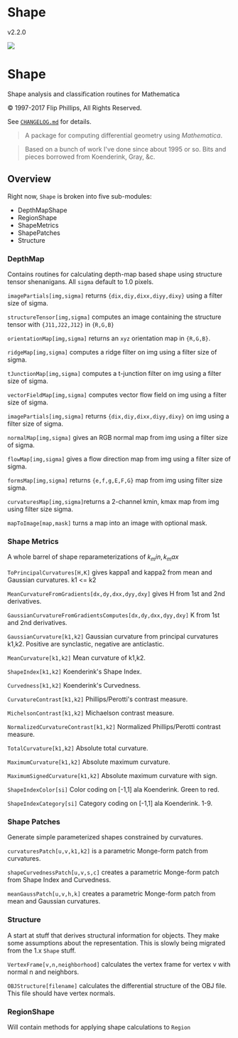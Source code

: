 # Shape

v2.2.0

![](icon.png)

# Shape
Shape analysis and classification routines for Mathematica

© 1997-2017 Flip Phillips, All Rights Reserved.

See [`CHANGELOG.md`](CHANGELOG.md) for details.

> A package for computing differential geometry using _Mathematica_.

> Based on a bunch of work I've done since about 1995 or so. Bits and pieces borrowed from Koenderink, Gray, &c.

## Overview

Right now, `Shape` is broken into five sub-modules:

* DepthMapShape
* RegionShape
* ShapeMetrics
* ShapePatches
* Structure

### DepthMap

Contains routines for calculating depth-map based shape using structure tensor shenanigans. All `sigma` default to 1.0 pixels.


`imagePartials[img,sigma]` returns `{dix,diy,dixx,diyy,dixy}` using a filter size of sigma.

`structureTensor[img,sigma]` computes an image containing the structure tensor with `{J11,J22,J12}` in `{R,G,B}`

`orientationMap[img,sigma]` returns an `xyz` orientation map in `{R,G,B}`.

`ridgeMap[img,sigma]` computes a ridge filter on img using a filter size of sigma.

`tJunctionMap[img,sigma]` computes a t-junction filter on img using a filter size of sigma.

`vectorFieldMap[img,sigma]` computes vector flow field on img using a filter size of sigma.

`imagePartials[img,sigma]` returns `{dix,diy,dixx,diyy,dixy}` on img using a filter size of sigma.

`normalMap[img,sigma]` gives an RGB normal map from img using a filter size of sigma.

`flowMap[img,sigma]` gives a flow direction map from img using a filter size of sigma.

`formsMap[img,sigma]` returns `{e,f,g,E,F,G}` map from img using filter size sigma.

`curvaturesMap[img,sigma]`returns a 2-channel kmin, kmax map from img using filter size sigma.

`mapToImage[map,mask]` turns a map into an image with optional mask.

### Shape Metrics

A whole barrel of shape reparameterizations of $k_min,k_max$

`ToPrincipalCurvatures[H,K]` gives kappa1 and kappa2 from mean and Gaussian curvatures. k1 <= k2

`MeanCurvatureFromGradients[dx,dy,dxx,dyy,dxy]` gives H from 1st and 2nd derivatives.

`GaussianCurvatureFromGradientsComputes[dx,dy,dxx,dyy,dxy]` K from 1st and 2nd derivatives.

`GaussianCurvature[k1,k2]` Gaussian curvature from principal curvatures k1,k2. Positive are synclastic, negative are anticlastic.

`MeanCurvature[k1,k2]` Mean curvature of k1,k2.

`ShapeIndex[k1,k2]` Koenderink's Shape Index.

`Curvedness[k1,k2]` Koenderink's Curvedness.

`CurvatureContrast[k1,k2]` Phillips/Perotti's contrast measure.

`MichelsonContrast[k1,k2]` Michaelson contrast measure.

`NormalizedCurvatureContrast[k1,k2]` Normalized Phillips/Perotti contrast measure.

`TotalCurvature[k1,k2]` Absolute total curvature.

`MaximumCurvature[k1,k2]` Absolute maximum curvature.

`MaximumSignedCurvature[k1,k2]` Absolute maximum curvature with sign.

`ShapeIndexColor[si]` Color coding on [-1,1] ala Koenderink. Green to red.

`ShapeIndexCategory[si]` Category coding on [-1,1] ala Koenderink. 1-9.

### Shape Patches

Generate simple parameterized shapes constrained by curvatures.

`curvaturesPatch[u,v,k1,k2]` is a parametric Monge-form patch from curvatures.

`shapeCurvednessPatch[u,v,s,c]` creates a parametric Monge-form patch from Shape Index and Curvedness.

`meanGaussPatch[u,v,h,k]` creates a parametric Monge-form patch from mean and Gaussian curvatures.

### Structure

A start at stuff that derives structural information for objects. They make some assumptions about the representation. This is slowly being migrated from the 1.x `Shape` stuff.

`VertexFrame[v,n,neighborhood]` calculates the vertex frame for vertex v with normal n and neighbors.

`OBJStructure[filename]` calculates the differential structure of the OBJ file. This file should have vertex normals.
 

### RegionShape

Will contain methods for applying shape calculations to `Region`
